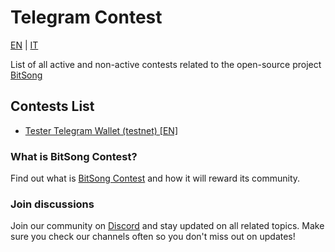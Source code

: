 # Telegram Contest

[EN](./README.md) | [IT](./README_IT.md)

List of all active and non-active contests related to the open-source project [BitSong](https://github.com/bitsongofficial)

## Contests List

- [Tester Telegram Wallet (testnet) [EN]](./tester-telegram-wallet-testnet.md)

### What is BitSong Contest?

Find out what is [BitSong Contest](../README.md) and how it will reward its community.

### Join discussions

Join our community on [Discord](https://discord.gg/KeHPnSa) and stay updated on all related topics. Make sure you check our channels often so you don't miss out on updates!
